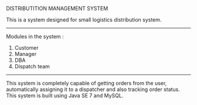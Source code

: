 DISTRIBUTITION MANAGEMENT SYSTEM    

This is a system designed for small logistics distribution system.
________________________________________________________________________________

Modules in the system :
1. Customer
2. Manager
3. DBA
4. Dispatch team

--------------------------------------------------------------------------------

This system is completely capable of getting orders from the user, automatically assigning it to a dispatcher and also tracking order status.
This system is built using Java SE 7 and MySQL.
